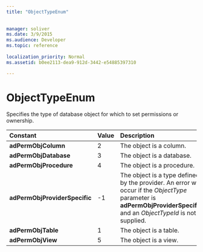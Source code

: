 ```yaml
---
title: "ObjectTypeEnum"
 
 
manager: soliver
ms.date: 3/9/2015
ms.audience: Developer
ms.topic: reference
  
localization_priority: Normal
ms.assetid: b0ee2113-dea9-912d-3442-e54885397310

---
```


# ObjectTypeEnum

Specifies the type of database object for which to set permissions or ownership.
  
|**Constant**|**Value**|**Description**|
|:-----|:-----|:-----|
|**adPermObjColumn** <br/> |2  <br/> |The object is a column.  <br/> |
|**adPermObjDatabase** <br/> |3  <br/> |The object is a database.  <br/> |
|**adPermObjProcedure** <br/> |4  <br/> |The object is a procedure.  <br/> |
|**adPermObjProviderSpecific** <br/> |-1  <br/> |The object is a type defined by the provider. An error will occur if the  *ObjectType*  parameter is **adPermObjProviderSpecific** and an  *ObjectTypeId*  is not supplied.  <br/> |
|**adPermObjTable** <br/> |1  <br/> |The object is a table.  <br/> |
|**adPermObjView** <br/> |5  <br/> |The object is a view.  <br/> |
   

